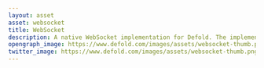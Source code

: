 ```yaml
---
layout: asset
asset: websocket
title: WebSocket
description: A native WebSocket implementation for Defold. The implementation provides the API for creating and managing a WebSocket connection to a server, as well as for sending and receiving data on the connection.
opengraph_image: https://www.defold.com/images/assets/websocket-thumb.png
twitter_image: https://www.defold.com/images/assets/websocket-thumb.png
---
```

